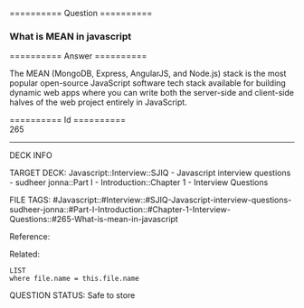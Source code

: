 ========== Question ==========  

### What is MEAN in javascript  

========== Answer ==========  

The MEAN (MongoDB, Express, AngularJS, and Node.js) stack is the most popular open-source JavaScript software tech stack available for building dynamic web apps where you can write both the server-side and client-side halves of the web project entirely in JavaScript.

========== Id ==========  
265

---

DECK INFO

TARGET DECK: Javascript::Interview::SJIQ - Javascript interview questions - sudheer jonna::Part I - Introduction::Chapter 1 - Interview Questions

FILE TAGS: #Javascript::#Interview::#SJIQ-Javascript-interview-questions-sudheer-jonna::#Part-I-Introduction::#Chapter-1-Interview-Questions::#265-What-is-mean-in-javascript

Reference:

Related:

```dataview
LIST
where file.name = this.file.name
```

QUESTION STATUS: Safe to store
